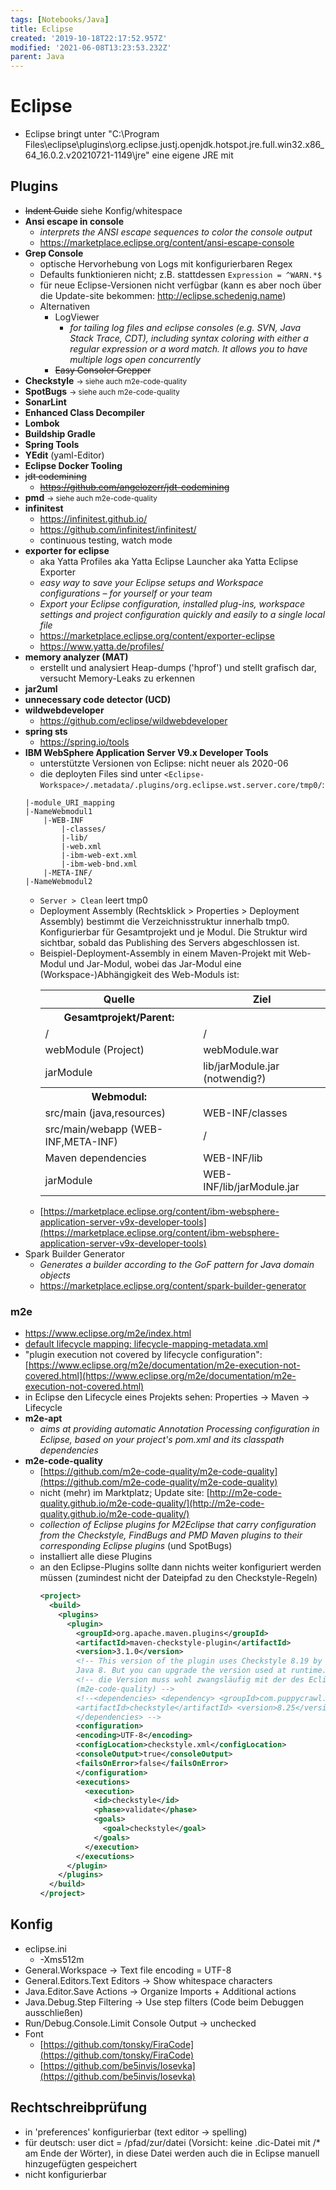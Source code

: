 ```yaml
---
tags: [Notebooks/Java]
title: Eclipse
created: '2019-10-18T22:17:52.957Z'
modified: '2021-06-08T13:23:53.232Z'
parent: Java
---
```


# Eclipse
- Eclipse bringt unter "C:\Program Files\eclipse\plugins\org.eclipse.justj.openjdk.hotspot.jre.full.win32.x86_64_16.0.2.v20210721-1149\jre" eine eigene JRE mit

## Plugins

- ~~Indent Guide~~ siehe Konfig/whitespace
- **Ansi escape in console**
  - *interprets the ANSI escape sequences to color the console output*
  - https://marketplace.eclipse.org/content/ansi-escape-console
- **Grep Console**
    - optische Hervorhebung von Logs mit konfigurierbaren Regex
    - Defaults funktionieren nicht; z.B. stattdessen `Expression = ^WARN.*$`
    - für neue Eclipse-Versionen nicht verfügbar (kann es aber noch über die Update-site bekommen: http://eclipse.schedenig.name)
    - Alternativen
      - LogViewer
        - *for tailing log files and eclipse consoles (e.g. SVN, Java Stack Trace, CDT), including syntax coloring with either a regular expression or a word match. It allows you to have multiple logs open concurrently*
      - ~~Easy Consoler Grepper~~
- **Checkstyle** <small>→ siehe auch m2e-code-quality</small>
- **SpotBugs** <small>→ siehe auch m2e-code-quality</small>
- **SonarLint**
- **Enhanced Class Decompiler**
- **Lombok**
- **Buildship Gradle**
- **Spring Tools**
- **YEdit** (yaml-Editor)
- **Eclipse Docker Tooling**
- ~~jdt codemining~~
  - ~~https://github.com/angelozerr/jdt-codemining~~
- **pmd** <small>→ siehe auch m2e-code-quality</small>
- **infinitest**
  - https://infinitest.github.io/
  - https://github.com/infinitest/infinitest/
  - continuous testing, watch mode
- **exporter for eclipse**
  - aka Yatta Profiles aka Yatta Eclipse Launcher aka Yatta Eclipse Exporter
  - *easy way to save your Eclipse setups and Workspace configurations – for yourself or your team*
  - *Export your Eclipse configuration, installed plug-ins, workspace settings and project configuration quickly and easily to a single local file*
  - https://marketplace.eclipse.org/content/exporter-eclipse
  - https://www.yatta.de/profiles/
- **memory analyzer (MAT)**
  - erstellt und analysiert Heap-dumps ('hprof') und stellt grafisch dar, versucht Memory-Leaks zu erkennen
- **jar2uml**
- **unnecessary code detector (UCD)**
- **wildwebdeveloper**
  - https://github.com/eclipse/wildwebdeveloper
- **spring sts**
  - https://spring.io/tools
- **IBM WebSphere Application Server V9.x Developer Tools**
  - unterstützte Versionen von Eclipse: nicht neuer als 2020-06
  - die deployten Files sind unter `<Eclipse-Workspace>/.metadata/.plugins/org.eclipse.wst.server.core/tmp0/`:
  ```
  |-module_URI_mapping
  |-NameWebmodul1
      |-WEB-INF
          |-classes/
          |-lib/
          |-web.xml
          |-ibm-web-ext.xml
          |-ibm-web-bnd.xml
      |-META-INF/
  |-NameWebmodul2
  ```
  - `Server > Clean` leert tmp0
  - Deployment Assembly (Rechtsklick > Properties > Deployment Assembly) bestimmt die Verzeichnisstruktur innerhalb tmp0. Konfigurierbar für Gesamtprojekt und je Modul. Die Struktur wird sichtbar, sobald das Publishing des Servers abgeschlossen ist.
  - Beispiel-Deployment-Assembly in einem Maven-Projekt mit Web-Modul und Jar-Modul, wobei das Jar-Modul eine (Workspace-)Abhängigkeit des Web-Moduls ist:
    <table>
      <tr>
        <th>Quelle</th>
        <th>Ziel</th>
      </tr>
      <tr>
        <th>Gesamtprojekt/Parent:</th>
        <th></th>
      </tr>
      <tr>
        <td>/</td>
        <td>/</td>
      </tr>
      <tr>
        <td>webModule (Project)</td>
        <td>webModule.war</td>
      </tr>
      <tr>
        <td>jarModule</td>
        <td>lib/jarModule.jar (notwendig?)</td>
      </tr>
      <tr>
        <th>Webmodul:</th>
        <th></th>
      </tr>
      <tr>
        <td>src/main (java,resources)</td>
        <td>WEB-INF/classes</td>
      </tr>
      <tr>
        <td>src/main/webapp (WEB-INF,META-INF)</td>
        <td>/</td>
      </tr>
      <tr>
        <td>Maven dependencies</td>
        <td>WEB-INF/lib</td>
      </tr>
      <tr>
        <td>jarModule</td>
        <td>WEB-INF/lib/jarModule.jar</td>
      </tr>
    </table>
  - [https://marketplace.eclipse.org/content/ibm-websphere-application-server-v9x-developer-tools](https://marketplace.eclipse.org/content/ibm-websphere-application-server-v9x-developer-tools)
- Spark Builder Generator
  - *Generates a builder according to the GoF pattern for Java domain objects* 
  - <https://marketplace.eclipse.org/content/spark-builder-generator>


### m2e
- https://www.eclipse.org/m2e/index.html
- [default lifecycle mapping: lifecycle-mapping-metadata.xml](https://github.com/eclipse/m2e-core/blob/master/org.eclipse.m2e.lifecyclemapping.defaults/lifecycle-mapping-metadata.xml)
- "plugin execution not covered by lifecycle configuration":
  [https://www.eclipse.org/m2e/documentation/m2e-execution-not-covered.html](https://www.eclipse.org/m2e/documentation/m2e-execution-not-covered.html)
- in Eclipse den Lifecycle eines Projekts sehen: Properties → Maven → Lifecycle
- **m2e-apt** 
  - *aims at providing automatic Annotation Processing configuration in Eclipse, based on your project's pom.xml and its classpath dependencies*
- **m2e-code-quality**
  - [https://github.com/m2e-code-quality/m2e-code-quality](https://github.com/m2e-code-quality/m2e-code-quality)
  - nicht (mehr) im Marktplatz; Update site: [http://m2e-code-quality.github.io/m2e-code-quality/](http://m2e-code-quality.github.io/m2e-code-quality/)
  - *collection of Eclipse plugins for M2Eclipse that carry configuration from the Checkstyle, FindBugs and PMD Maven plugins to their corresponding Eclipse plugins* (und SpotBugs)
  - installiert alle diese Plugins
  - an den Eclipse-Plugins sollte dann nichts weiter konfiguriert werden müssen (zumindest nicht der Dateipfad zu den Checkstyle-Regeln)
    ```xml
    <project>
      <build>
        <plugins>
          <plugin>
            <groupId>org.apache.maven.plugins</groupId>
            <artifactId>maven-checkstyle-plugin</artifactId>
            <version>3.1.0</version>
            <!-- This version of the plugin uses Checkstyle 8.19 by default and requires 
            Java 8. But you can upgrade the version used at runtime. -->
            <!-- die Version muss wohl zwangsläufig mit der des Eclipse-Plugins übereinstimmen 
            (m2e-code-quality) -->
            <!--<dependencies> <dependency> <groupId>com.puppycrawl.tools</groupId> 
            <artifactId>checkstyle</artifactId> <version>8.25</version> </dependency> 
            </dependencies> -->
            <configuration>
            <encoding>UTF-8</encoding>
            <configLocation>checkstyle.xml</configLocation>
            <consoleOutput>true</consoleOutput>
            <failsOnError>false</failsOnError>
            </configuration>
            <executions>
              <execution>
                <id>checkstyle</id>
                <phase>validate</phase>
                <goals>
                  <goal>checkstyle</goal>
                </goals>
              </execution>
            </executions>
          </plugin>
        </plugins>
      </build>
    </project>
    ```


## Konfig
- eclipse.ini
  - -Xms512m
- General.Workspace → Text file encoding = UTF-8
- General.Editors.Text Editors → Show whitespace characters
- Java.Editor.Save Actions → Organize Imports + Additional actions
- Java.Debug.Step Filtering → Use step filters (Code beim Debuggen ausschließen)
- Run/Debug.Console.Limit Console Output → unchecked
- Font
  - [https://github.com/tonsky/FiraCode](https://github.com/tonsky/FiraCode)
  - [https://github.com/be5invis/Iosevka](https://github.com/be5invis/Iosevka)


## Rechtschreibprüfung
- in 'preferences' konfigurierbar (text editor → spelling)
- für deutsch: user dict = /pfad/zur/datei (Vorsicht: keine .dic-Datei mit /* am Ende der Wörter),
in diese Datei werden auch die in Eclipse manuell hinzugefügten gespeichert
- nicht konfigurierbar
